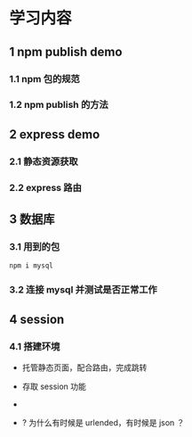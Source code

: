# 学习内容
## 1 npm publish demo
### 1.1 npm 包的规范
### 1.2 npm publish 的方法
## 2 express demo
### 2.1 静态资源获取
### 2.2 express 路由

##  3 数据库
### 3.1 用到的包
```
npm i mysql
```
### 3.2 连接 mysql 并测试是否正常工作

## 4 session
### 4.1 搭建环境
- 托管静态页面，配合路由，完成跳转
- 存取 session 功能
- 

- ? 为什么有时候是 urlended，有时候是 json ？
